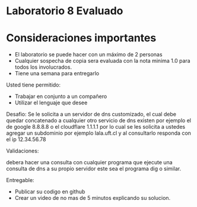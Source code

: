 
# Laboratorio 8 Evaluado
# Consideraciones importantes 

 - El laboratorio se puede hacer con un máximo de 2 personas
  - Cualquier sospecha de copia sera evaluada con la nota minima 1.0 para todos los involucrados.
  - Tiene una semana para entregarlo
 
Usted tiene permitido:
  - Trabajar en conjunto a un compañero
  - Utilizar el lenguaje que desee

Desafio:
  Se le solicita a un servidor de dns customizado, el cual debe quedar concatenado a cualquier otro servicio de dns existen por ejemplo el de 
google 8.8.8.8 o el cloudflare 1.1.1.1 por lo cual se les solicita a ustedes agregar un subdominio por ejemplo lala.uft.cl y al consultarlo responda con el ip
12.34.56.78

Validaciones:

   debera hacer una consulta con cualquier programa que ejecute una consulta de dns a su propio servidor este sea el programa dig o similar.
  
 Entregable:
  - Publicar su codigo en github
  - Crear un video de no mas de 5 minutos explicando su solucion.
  
